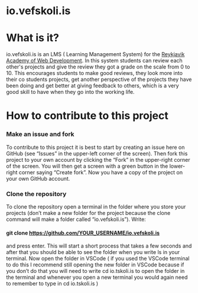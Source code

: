 # io.vefskoli.is


# What is it?

io.vefskoli.is is an LMS ( Learning Management System) for the [Reykjavik Academy of Web Development](https://en.tskoli.is/study-programme/reykjavik-academy-of-web-development/). In this system students can review each other's projects and give the review they got a grade on the scale from 0 to 10. This encourages students to make good reviews, they look more into their co students projects, get another perspective of the projects they have been doing and get better at giving feedback to others, which is a very good skill to have when they go into the working life.


# How to contribute to this project


### Make an issue and fork

To contribute to this project it is best to start by creating an issue here on GitHub (see “Issues” in the upper-left corner of the screen). Then fork this project to your own account by clicking the “Fork” in the upper-right corner of the screen. You will then get a screen with a green button in the lower-right corner saying “Create fork”. Now you have a copy of the project on your own GitHub account.


### Clone the repository

To clone the repository open a terminal in the folder where you store your projects (don’t make a new folder for the project because the clone command will make a folder called “io.vefskoli.is”). Write:


#### git clone https://github.com/YOUR_USERNAME/io.vefskoli.is

and press enter. This will start a short process that takes a few seconds and after that you should be able to see the folder when you write ls in your terminal. Now open the folder in VSCode ( if you used the VSCode terminal to do this I recommend still opening the new folder in VSCode because if you don’t do that you will need to write cd io.tskoli.is to open the folder in the terminal and whenever you open a new terminal you would again need to remember to type in cd io.tskoli.is )
